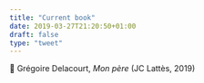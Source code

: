 ```yaml
---
title: "Current book"
date: 2019-03-27T21:20:50+01:00
draft: false
type: "tweet"
---
```

&#x1f4d6; Grégoire Delacourt, *Mon père* (JC Lattès, 2019)

